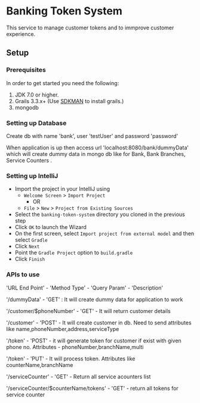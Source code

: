 # Banking Token System
This service to manage customer tokens and to immprove customer experience.

## Setup

### Prerequisites

In order to get started you need the following:

1. JDK 7.0 or higher.
2. Grails 3.3.x+ (Use [SDKMAN](http://sdkman.io/install.html) to install grails.)
3. mongodb

### Setting up Database
Create db with name 'bank', user 'testUser' and password 'password'

When application is up then access url 'localhost:8080/bank/dummyData' which will create dummy data in mongo db like for Bank, Bank Branches, Service Counters .

### Setting up IntelliJ

- Import the project in your IntelliJ using 
    -  `Welcome Screen` > `Import Project` 
        - OR 
    - `File` > `New` > `Project from Existing Sources`
- Select the `banking-token-system` directory you cloned in the previous step 
- Click `OK` to launch the Wizard
- On the first screen, select `Import project from external model` and then select `Gradle`
- Click `Next`
- Point the `Gradle Project` option to `build.gradle`
- Click `Finish`


### APIs to use
'URL End Point' - 'Method Type' - 'Query Param' - 'Description'

'/dummyData' - 'GET' : It will create dummy data for application to work

'/customer/$phoneNumber'  - 'GET' - It will return customer details 

'/customer' - 'POST' - It will create customer in db. Need to send attributes like name,phoneNumber,address,serviceType

'/token' - 'POST' - it will generate token for customer if exist with given phone no. Attributes - phoneNumber,branchName,multi

'/token' - 'PUT' - It will process token. Attributes like counterName,branchName

'/serviceCounter' - 'GET' - Return all service acounters list

'/serviceCounter/$counterName/tokens' - 'GET' - return all tokens for service counter

